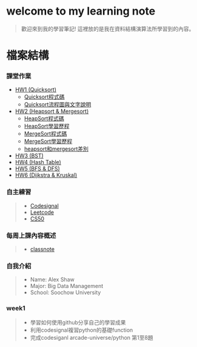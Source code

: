 # welcome to my learning note
> 歡迎來到我的學習筆記! 
> 這裡放的是我在資料結構演算法所學習到的內容。

# 檔案結構
### 課堂作業
- [HW1 (Quicksort)](HW1)
  - [Quicksort程式碼](HW1/QuickSort.ipynb)
  - [Quicksort流程圖與文字說明](HW1/README.md)
- [HW2 (Heapsort & Mergesort)](HW2)
  - [HeapSort程式碼](HW/heapsort_06170131.py)
  - [HeapSort學習歷程](HW/HeapSort學習歷程.md)
  - [MergeSort程式碼](HW/mergesort_06170131.py)
  - [MergeSort學習歷程](HW/MergeSort學習歷程.md)
  - [heapsort和mergesort差別](HW/heapsort和mergesort差別.md)
- [HW3 (BST)](HW3)
- [HW4 (Hash Table)](HW4)
- [HW5 (BFS & DFS)](HW5)
- [HW6 (Dijkstra & Kruskal)](HW6)

### 自主練習
> * [Codesignal](CodeSignal)
> * [Leetcode](Leetcode)
> * [CS50](CS50)
### 每周上課內容概述
> * [classnote](classnote)


### 自我介紹
> * Name: Alex Shaw
> * Major: Big Data Management
> * School: Soochow University  

### week1
> * 學習如何使用github分享自己的學習成果
> * 利用codesignal複習python的基礎function
> * 完成codesiganl arcade-universe/python 第1至8題
